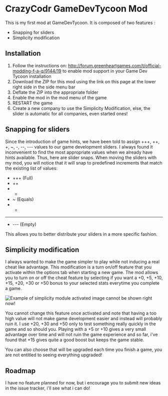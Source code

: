 CrazyCodr GameDevTycoon Mod
===========================
This is my first mod at GameDevTycoon. It is composed of two features :

- Snapping for sliders
- Simplicity modification

Installation
------------
1. Follow the instructions on: http://forum.greenheartgames.com/t/official-modding-f-a-q/9144/19 to enable mod support in your Game Dev Tycoon installation
2. Download the ZIP for this mod using the link on this page at the lower right side in the side menu bar
3. Deflate the ZIP into the appropriate folder
4. Enable the mod in the mod menu of the game
5. RESTART the game
6. Create a new company to use the Simplicity Modification, else, the slider is automatic for all companies, even started ones!

Snapping for sliders
--------------------
Since the introduction of game hints, we have been told to assign +++, ++, +, ~, -, --, --- values to our game development sliders. I always found it inconvenient to find the most appropriate values when we already have hints available. Thus, here are slider snaps. When moving the sliders with my mod, you will notice that it will snap to predefined increments that match the existing list of values:

- +++ (Full)
- ++
- +
- ~ (Equals)
- -
- --
- --- (Empty)

This allows you to better distribute your sliders in a more specific fashion.

Simplicity modification
-----------------------
I always wanted to make the game simpler to play while not inducing a real cheat like advantage. This modification is a turn on/off feature that you activate within the options tab when starting a new game. The mod allows you to turn on or off the cheat feature by selecting if you want a +0, +5, +10, +15, +20, +30 or +50 bonus to your selected stats everytime you complete a game.

![Example of simplicity module activated image cannot be shown right now!](https://github.com/crazycodr/gdt-crazycodr-mod/blob/master/simplicity/example.png)

You cannot change this feature once activated and note that having a too high value will not make game development easier and instead will probably ruin it. I use +20, +30 and +50 only to test something really quickly in the game and so should you. Playing with a +5 or +10 gives a very small advantage over time and will not ruin the game experience and so far, i've found that +15 gives quite a good boost but keeps the game stable.

You can also choose that will be upgraded each time you finish a game, you are not entitled to seeing everything upgraded!

Roadmap
-------
I have no feature planned for now, but i encourage you to submit new ideas in the issue tracker, i'll see what i can do!
